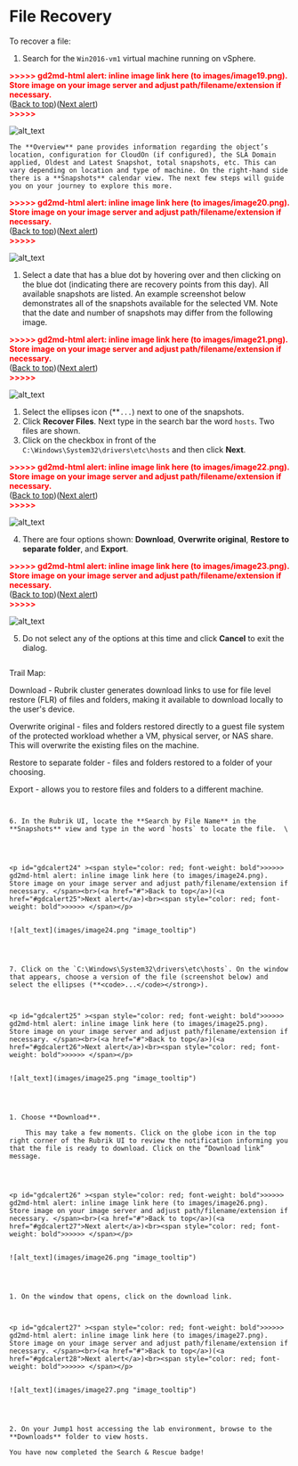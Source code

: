 # File Recovery

To recover a file:



1. Search for the `Win2016-vm1` virtual machine running on vSphere.



<p id="gdcalert19" ><span style="color: red; font-weight: bold">>>>>>  gd2md-html alert: inline image link here (to images/image19.png). Store image on your image server and adjust path/filename/extension if necessary. </span><br>(<a href="#">Back to top</a>)(<a href="#gdcalert20">Next alert</a>)<br><span style="color: red; font-weight: bold">>>>>> </span></p>


![alt_text](images/image19.png "image_tooltip")



    The **Overview** pane provides information regarding the object’s location, configuration for CloudOn (if configured), the SLA Domain applied, Oldest and Latest Snapshot, total snapshots, etc. This can vary depending on location and type of machine. On the right-hand side there is a **Snapshots** calendar view. The next few steps will guide you on your journey to explore this more.



<p id="gdcalert20" ><span style="color: red; font-weight: bold">>>>>>  gd2md-html alert: inline image link here (to images/image20.png). Store image on your image server and adjust path/filename/extension if necessary. </span><br>(<a href="#">Back to top</a>)(<a href="#gdcalert21">Next alert</a>)<br><span style="color: red; font-weight: bold">>>>>> </span></p>


![alt_text](images/image20.png "image_tooltip")




1. Select a date that has a blue dot by hovering over and then clicking on the blue dot (indicating there are recovery points from this day). All available snapshots are listed. An example screenshot below demonstrates all of the snapshots available for the selected VM. Note that the date and number of snapshots may differ from the following image. 



<p id="gdcalert21" ><span style="color: red; font-weight: bold">>>>>>  gd2md-html alert: inline image link here (to images/image21.png). Store image on your image server and adjust path/filename/extension if necessary. </span><br>(<a href="#">Back to top</a>)(<a href="#gdcalert22">Next alert</a>)<br><span style="color: red; font-weight: bold">>>>>> </span></p>


![alt_text](images/image21.png "image_tooltip")


 



1. Select the ellipses icon (**<code>...</code></strong>) next to one of the snapshots. 
2. Click <strong>Recover Files</strong>. Next type in the search bar the word <code>hosts</code>. Two files are shown. 
3. Click on the checkbox in front of the <code>C:\Windows\System32\drivers\etc\hosts</code> and then click <strong>Next</strong>. 



<p id="gdcalert22" ><span style="color: red; font-weight: bold">>>>>>  gd2md-html alert: inline image link here (to images/image22.png). Store image on your image server and adjust path/filename/extension if necessary. </span><br>(<a href="#">Back to top</a>)(<a href="#gdcalert23">Next alert</a>)<br><span style="color: red; font-weight: bold">>>>>> </span></p>


![alt_text](images/image22.png "image_tooltip")




4. There are four options shown: **Download**, **Overwrite original**, **Restore to separate folder**, and **Export**. 



<p id="gdcalert23" ><span style="color: red; font-weight: bold">>>>>>  gd2md-html alert: inline image link here (to images/image23.png). Store image on your image server and adjust path/filename/extension if necessary. </span><br>(<a href="#">Back to top</a>)(<a href="#gdcalert24">Next alert</a>)<br><span style="color: red; font-weight: bold">>>>>> </span></p>


![alt_text](images/image23.png "image_tooltip")




5. Do not select any of the options at this time and click **Cancel** to exit the dialog.

    ```
Trail Map:

Download - Rubrik cluster generates download links to use for file level restore (FLR) of files and folders, making it available to download locally to the user's device.	
		
Overwrite original - files and folders restored directly to a guest file system of the protected workload whether a VM, physical server, or NAS share. This will overwrite the existing files on the machine.

Restore to separate folder - files and folders restored to a folder of your choosing.

Export - allows you to restore files and folders to a different machine.
```


6. In the Rubrik UI, locate the **Search by File Name** in the **Snapshots** view and type in the word `hosts` to locate the file.  \




<p id="gdcalert24" ><span style="color: red; font-weight: bold">>>>>>  gd2md-html alert: inline image link here (to images/image24.png). Store image on your image server and adjust path/filename/extension if necessary. </span><br>(<a href="#">Back to top</a>)(<a href="#gdcalert25">Next alert</a>)<br><span style="color: red; font-weight: bold">>>>>> </span></p>


![alt_text](images/image24.png "image_tooltip")




7. Click on the `C:\Windows\System32\drivers\etc\hosts`. On the window that appears, choose a version of the file (screenshot below) and select the ellipses (**<code>...</code></strong>). 



<p id="gdcalert25" ><span style="color: red; font-weight: bold">>>>>>  gd2md-html alert: inline image link here (to images/image25.png). Store image on your image server and adjust path/filename/extension if necessary. </span><br>(<a href="#">Back to top</a>)(<a href="#gdcalert26">Next alert</a>)<br><span style="color: red; font-weight: bold">>>>>> </span></p>


![alt_text](images/image25.png "image_tooltip")




1. Choose **Download**. 

    This may take a few moments. Click on the globe icon in the top right corner of the Rubrik UI to review the notification informing you that the file is ready to download. Click on the “Download link” message. 




<p id="gdcalert26" ><span style="color: red; font-weight: bold">>>>>>  gd2md-html alert: inline image link here (to images/image26.png). Store image on your image server and adjust path/filename/extension if necessary. </span><br>(<a href="#">Back to top</a>)(<a href="#gdcalert27">Next alert</a>)<br><span style="color: red; font-weight: bold">>>>>> </span></p>


![alt_text](images/image26.png "image_tooltip")




1. On the window that opens, click on the download link.



<p id="gdcalert27" ><span style="color: red; font-weight: bold">>>>>>  gd2md-html alert: inline image link here (to images/image27.png). Store image on your image server and adjust path/filename/extension if necessary. </span><br>(<a href="#">Back to top</a>)(<a href="#gdcalert28">Next alert</a>)<br><span style="color: red; font-weight: bold">>>>>> </span></p>


![alt_text](images/image27.png "image_tooltip")




2. On your Jump1 host accessing the lab environment, browse to the **Downloads** folder to view hosts. 

You have now completed the Search & Rescue badge!